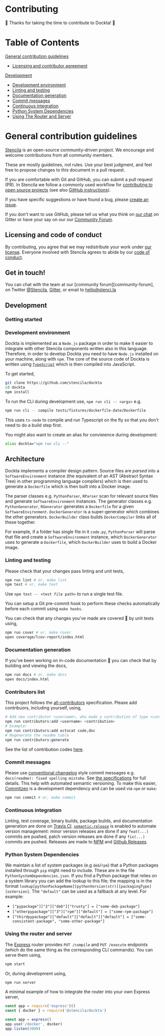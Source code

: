 # Contributing

🎉 Thanks for taking the time to contribute to Dockta! 🎉

# Table of Contents

[General contribution guidelines](#general-contribution-guidelines)

- [Licensing and contributor agreement](#licensing-and-contributor-agreement)

[Development](#development)

- [Development environment](#development-environment)
- [Linting and testing](#linting-and-testing)
- [Documentation generation](#documentation-generation)
- [Commit messages](#commit-messages)
- [Continuous integration](#continuous-integration)
- [Python System Dependencies](#python-system-dependencies)
- [Using The Router and Server](#using-the-router-and-server)

# General contribution guidelines

[Stencila][stencila-site] is an open-source community-driven project. We encourage
and welcome contributions from all community members.

These are mostly guidelines, not rules.
Use your best judgment, and feel free to propose changes to this document in a pull request.

If you are comfortable with Git and GitHub, you can submit a pull request (PR). In Stencila we follow a commonly used workflow
for [contributing to open source projects][how-contribute] (see also [GitHub instructions][github-flow]).

If you have specific suggestions or have found a bug, please [create an issue](https://github.com/stencila/dockta/issues/new).

If you don't want to use GitHub, please tell us what you think on [our chat](https://gitter.im/stencila/stencila) on Gitter or have your say on our
our [Community Forum](https://community.stenci.la/).

## Licensing and code of conduct

By contributing, you agree that we may redistribute your work under [our license](LICENSE).
Everyone involved with Stencila agrees to abide by our [code of conduct][conduct].

## Get in touch!

You can chat with the team at our [community forum][community-forum],
on Twitter [@Stencila][stencila-twitter],
[Gitter][stencila-gitter], or email to [hello@stenci.la][contact]

## Development

### Getting started

### Development environment

Dockta is implemented as a `Node.js` package in order to make it easier to integrate with other Stencila components written also in this language.
Therefore, in order to develop Dockta you need to have `Node.js` installed on your machine, along with `npm`.
The core of the source code of Dockta is written using [`TypeScript`](https://www.typescriptlang.org/) which is then compiled into JavaScript.

To get started,

```bash
git clone https://github.com/stencila/dockta
cd dockta
npm install
```

To run the CLI during development use, `npm run cli -- <args>` e.g.

```bash
npm run cli -- compile tests/fixtures/dockerfile-date/Dockerfile
```

This uses `ts-node` to compile and run Typescript on the fly so that you don't need to do a build step first.

You might also want to create an alias for convieience during development:

```bash
alias dockta="npm run cli --"
```

## Architecture

Dockta implements a compiler design pattern. Source files are _parsed_ into a `SoftwareEnvironment` instance (the equivalent of an AST (Abstract Syntax Tree) in other programming language compilers) which is then used to generate a `Dockerfile` which is then built into a Docker image.

The parser classes e.g. `PythonParser`, `RParser` scan for relevant source files and generate `SoftwareEnvironment` instances.
The generator classes e.g. `PythonGenerator`, `RGenerator` generates a `Dockerfile` for a given `SoftwareEnvironment`.
`DockerGenerator` is a super-generator which combines the other generators.
`DockerBuilder` class builds
`DockerCompiler` links all of these together.

For example, if a folder has single file in it `code.py`, `PythonParser` will parse that file and create a `SoftwareEnvironment` instance, which `DockerGenerator` uses to generate a `Dockerfile`, which `DockerBuilder` uses to build a Docker image.

### Linting and testing

Please check that your changes pass linting and unit tests,

```bash
npm run lint # or, make lint
npm test # or, make text
```

Use `npm test -- <test file path>` to run a single test file.

You can setup a Git pre-commit hook to perform these checks automatically before each commit using `make hooks`.

You can check that any changes you've made are covered 🏅 by unit tests using,

```bash
npm run cover # or, make cover
open coverage/lcov-report/index.html
```

### Documentation generation

If you've been working on in-code documentation 🙏 you can check that by building and viewing the docs,

```bash
npm run docs # or, make docs
open docs/index.html
```

### Contributors list

This project follows the [all-contributors](https://github.com/kentcdodds/all-contributors) specification. Please add contribuors, including yourself, using,

```bash
# Add new contributor <username>, who made a contribution of type <contribution>
npm run contributors:add <username> <contribution>
# Example:
npm run contributors:add octocat code,doc
# Regenerate the readme table
npm run contributors:generate
```

See the list of contribution codes [here](https://www.npmjs.com/package/all-contributors-cli#addupdate-contributors).

### Commit messages

Please use [conventional changelog](https://github.com/conventional-changelog/conventional-changelog) style commit messages e.g. `docs(readme): fixed spelling mistake`. See [the specifications](https://www.conventionalcommits.org/en/v1.0.0-beta.2/) for full details. This help with automated semantic versioning.
To make this easier, [Commitzen](http://commitizen.github.io/cz-cli/) is a development dependency and can be used via `npm` or `make`:

```bash
npm run commit # or, make commit
```

### Continuous integration

Linting, test coverage, binary builds, package builds, and documentation generation are done on [Travis CI](https://travis-ci.org/stencila/dockta). [`semantic-release`](https://github.com/semantic-release/semantic-release) is enabled to automate version management: minor version releases are done if any `feat(...)` commits are pushed, patch version releases are done if any `fix(...)` commits are pushed. Releases are made to [NPM](https://www.npmjs.com/package/@stencila/dockta) and [Github Releases](https://github.com/stencila/dockta/releases).

### Python System Dependencies

We maintain a list of system packages (e.g `deb`/`rpm`) that a Python packages installed through `pip` might need to include. These are in the file `PythonSystemDependencies.json`.
If you find a Python package that relies on a system library you can add the lookup to this file; the mapping is in the format `lookup[pythonPackageName][pythonVersion(str)][packagingType][osVersion]`. The `"default"` can be used as a fallback at any level. For example:

- `["pypackage"]["2"]["deb"]["trusty"] = ["some-deb-package"]`
- `["otherpypackage"]["3"]["rpm"]["default"] = ["some-rpm-package"]`
- `["thirdpypackage"]["default"]["default"]["default"] = ["some-consistent-package", "some-other-package"]`

### Using the router and server

The [Express](https://expressjs.com) router provides `PUT /compile` and `PUT /execute` endpoints (which do the same thing as the corresponding CLI commands). You can serve them using,

```bash
npm start
```

Or, during development using,

```bash
npm run server
```

A minimal example of how to integrate the router into your own Express server,

```js
const app = require('express')()
const { docker } = require('@stencila/dockta')

const app = express()
app.use('/docker', docker)
app.listen(3000)
```

[contact]: mailto:hello@stenci.la
[conduct]: https://github.com/stencila/policies/blob/master/CONDUCT.md
[github-flow]: https://guides.github.com/introduction/flow/
[github-join]: https://github.com/join
[issues]: https://help.github.com/articles/creating-an-issue/
[how-contribute]: https://egghead.io/series/how-to-contribute-to-an-open-source-project-on-github
[stencila-site]: http://stenci.la/
[stencila-repo]: https://github.com/stencila/stencila
[stencila-twitter]: https://twitter.com/stencila
[stencila-gitter]: https://gitter.im/stencila/stencila/
